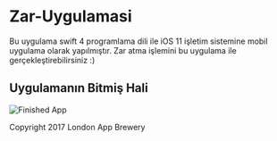 # Zar-Uygulamasi
Bu uygulama swift 4 programlama dili ile iOS 11 işletim sistemine mobil uygulama olarak yapılmıştır. Zar atma işlemini bu uygulama ile gerçekleştirebilirsiniz :)


## Uygulamanın Bitmiş Hali
![Finished App](https://github.com/londonappbrewery/Images/blob/master/Dicee.gif)

Copyright 2017 London App Brewery
